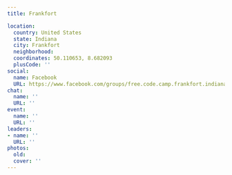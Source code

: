 ```yaml
---
title: Frankfort

location:
  country: United States
  state: Indiana
  city: Frankfort
  neighborhood: 
  coordinates: 50.110653, 8.682093
  plusCode: ''
social:
  name: Facebook
  URL: https://www.facebook.com/groups/free.code.camp.frankfort.indiana
chat:
  name: ''
  URL: ''
event:
  name: ''
  URL: ''
leaders:
- name: ''
  URL: ''
photos:
  old: 
  cover: ''
---
```

